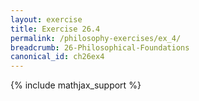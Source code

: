 ```yaml
---
layout: exercise
title: Exercise 26.4
permalink: /philosophy-exercises/ex_4/
breadcrumb: 26-Philosophical-Foundations
canonical_id: ch26ex4
---
```


{% include mathjax_support %}

